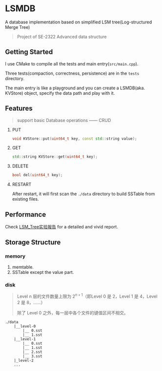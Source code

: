 # LSMDB
A database implementation based on simplified LSM tree(Log-structured Merge Tree)
> Project of SE-2322 Advanced data structure

## Getting Started

I use CMake to compile all the tests and main entry(`src/main.cpp`).

Three tests(compaction, correctness, persistence) are in the `tests` directory.

The main entry is like a playground and you can create a LSMDB(aka. KVStore) object, specify the data path and play with it.

## Features

> support basic Database operations —— CRUD

1. PUT

   ```c++
   void KVStore::put(uint64_t key, const std::string value);
   ```

2. GET

   ```c++
   std::string KVStore::get(uint64_t key);
   ```

3. DELETE

   ```c++
   bool del(uint64_t key);
   ```

4. RESTART

   After restart, it will first scan the `./data` directory to build SSTable from existing files.

## Performance

Check [LSM_Tree实验报告](../docs/report/LSM_Tree实验报告.pdf) for a detailed and vivid report.

## Storage Structure

### memory

1. memtable.
2. SSTable except the value part.

### disk

> Level n 层的文件数量上限为 $2^{n+1}$（即Level 0 是 2，Level 1 是 4，Level 2 是 8，……）
>
> 除了 Level 0 之外，每一层中各个文件的键值区间不相交。

```
./data
	|__level-0
		|__ 0.sst
		|__ 1.sst
	|__level-1
		|__ 0.sst
		|__ 1.sst
		|__ 2.sst
		|__ 3.sst
	|_level-2
	...
```

